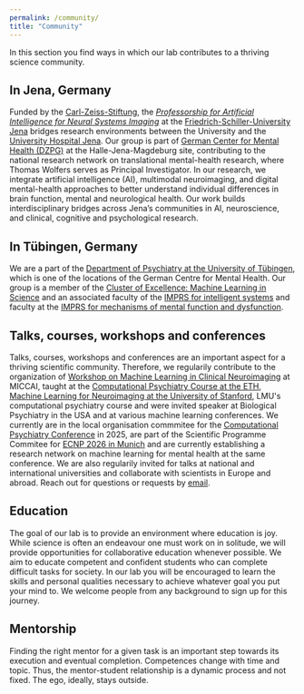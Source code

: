 ```yaml
---
permalink: /community/
title: "Community"
---
```


In this section you find ways in which our lab contributes to a thriving science community.

## In Jena, Germany
Funded by the [Carl-Zeiss-Stiftung](https://www.carl-zeiss-stiftung.de/en/), the [*Professorship for Artificial Intelligence for Neural Systems Imaging*](https://www.carl-zeiss-stiftung.de/en/project-overview/detail/czs-endowed-professorship-for-artificial-intelligence-in-neural-systems-imaging) at the [Friedrich-Schiller-University Jena](https://www.uni-jena.de/en/) bridges research environments between the University and the [University Hospital Jena](https://www.uniklinikum-jena.de/en/). Our group is part of [German Center for Mental Health (DZPG)](https://www.dzpg.org) at the Halle-Jena-Magdeburg site, contributing to the national research network on translational mental-health research, where Thomas Wolfers serves as Principal Investigator. In our research, we integrate artificial intelligence (AI), multimodal neuroimaging, and digital mental-health approaches to better understand individual differences in brain function, mental and neurological health. Our work builds interdisciplinary bridges across Jena’s communities in AI, neuroscience, and clinical, cognitive and psychological research.

## In Tübingen, Germany
We are a part of the [Department of Psychiatry at the University of Tübingen](https://www.medizin.uni-tuebingen.de/en-de/das-klinikum/einrichtungen/kliniken/psychiatrie-und-psychotherapie), which is one of the locations of the German Centre for Mental Health. Our group is a member of the [Cluster of Excellence: Machine Learning in Science](https://uni-tuebingen.de/en/research/core-research/cluster-of-excellence-machine-learning/home/) and an associated faculty of the [IMPRS for intelligent systems](https://imprs.is.mpg.de/faculty) and faculty at the [IMPRS for mechanisms of mental function and dysfunction](https://imprs-mmfd.tuebingen.mpg.de/3866/faculty).

## Talks, courses, workshops and conferences
Talks, courses, workshops and conferences are an important aspect for a thriving scientific community. Therefore, we regularily contribute to the organization of [Workshop on Machine Learning in Clinical Neuroimaging](https://mlcnworkshop.github.io) at MICCAI, taught at the [Computational Psychiatry Course at the ETH](https://www.translationalneuromodeling.org/cpcourse/), [Machine Learning for Neuroimaging at the University of Stanford](https://web.stanford.edu/class/psyc221/), LMU's computational psychiatry course and were invited speaker at Biological Psychiatry in the USA and at various machine learning conferences. We currently are in the local organisation commmitee for the [Computational Psychiatry Conference](https://www.cpconf.org) in 2025, are part of the Scientific Programme Commitee for [ECNP 2026 in Munich](https://www.ecnp.eu) and are currently establishing a research network on machine learning for mental health at the same conference. We are also regularily invited for talks at national and international universities and collaborate with scientists in Europe and abroad. Reach out for questions or requests by [email](mailto:dr.thomas.wolfers@gmail.com).

## Education 
The goal of our lab is to provide an environment where education is joy. While science is often an endeavour one must work on in solitude, we will provide opportunities for collaborative education whenever possible. We aim to educate competent and confident students who can complete difficult tasks for society. In our lab you will be encouraged to learn the skills and personal qualities necessary to achieve whatever goal you put your mind to. We welcome people from any background to sign up for this journey.

## Mentorship
Finding the right mentor for a given task is an important step towards its execution and eventual completion. Competences change with time and topic. Thus, the mentor-student relationship is a dynamic process and not fixed. The ego, ideally, stays outside. 
